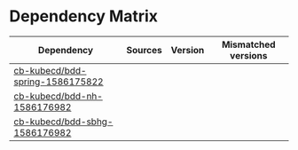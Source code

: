# Dependency Matrix

Dependency | Sources | Version | Mismatched versions
---------- | ------- | ------- | -------------------
[cb-kubecd/bdd-spring-1586175822](https://github.com/cb-kubecd/bdd-spring-1586175822.git) |  | []() | 
[cb-kubecd/bdd-nh-1586176982](https://github.com/cb-kubecd/bdd-nh-1586176982.git) |  | []() | 
[cb-kubecd/bdd-sbhg-1586176982](https://github.com/cb-kubecd/bdd-sbhg-1586176982.git) |  | []() | 
